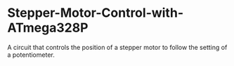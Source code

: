 # Stepper-Motor-Control-with-ATmega328P
A circuit that controls the position of a stepper motor to follow the setting of a potentiometer.
